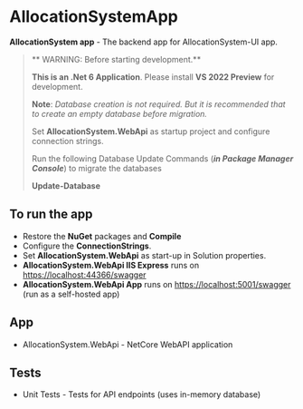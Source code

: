 # AllocationSystemApp

**AllocationSystem app** - The backend app for AllocationSystem-UI app.

> ** WARNING: Before starting development.**  
>
> **This is an .Net 6 Application**. Please install **VS 2022 Preview** for development.
>
> **Note**: _Database creation is not required. But it is recommended that to create an empty database before migration._
>
> Set **AllocationSystem.WebApi** as startup project and configure connection strings.
>
> Run the following Database Update Commands (_**in Package Manager Console**_) to migrate the databases
>
> **Update-Database**

## To run the app

* Restore the **NuGet** packages and **Compile**
* Configure the **ConnectionStrings**. 
* Set **AllocationSystem.WebApi** as start-up in Solution properties.
* **AllocationSystem.WebApi IIS Express** runs on <https://localhost:44366/swagger>
* **AllocationSystem.WebApi App** runs on <https://localhost:5001/swagger> (run as a self-hosted app)

## App

* AllocationSystem.WebApi - NetCore WebAPI application

## Tests

* Unit Tests - Tests for API endpoints (uses in-memory database)